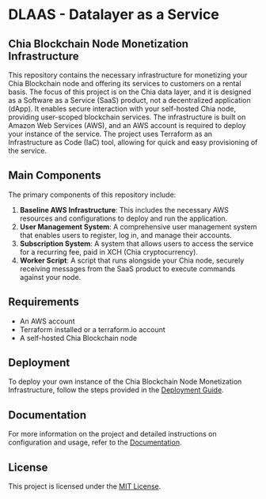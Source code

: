 # DLAAS - Datalayer as a Service
## Chia Blockchain Node Monetization Infrastructure

This repository contains the necessary infrastructure for monetizing your Chia Blockchain node and offering its services to customers on a rental basis. The focus of this project is on the Chia data layer, and it is designed as a Software as a Service (SaaS) product, not a decentralized application (dApp). It enables secure interaction with your self-hosted Chia node, providing user-scoped blockchain services. The infrastructure is built on Amazon Web Services (AWS), and an AWS account is required to deploy your instance of the service. The project uses Terraform as an Infrastructure as Code (IaC) tool, allowing for quick and easy provisioning of the service.

## Main Components

The primary components of this repository include:

1. **Baseline AWS Infrastructure**: This includes the necessary AWS resources and configurations to deploy and run the application.
2. **User Management System**: A comprehensive user management system that enables users to register, log in, and manage their accounts.
3. **Subscription System**: A system that allows users to access the service for a recurring fee, paid in XCH (Chia cryptocurrency).
4. **Worker Script**: A script that runs alongside your Chia node, securely receiving messages from the SaaS product to execute commands against your node.

## Requirements

- An AWS account
- Terraform installed or a terraform.io account
- A self-hosted Chia Blockchain node

## Deployment

To deploy your own instance of the Chia Blockchain Node Monetization Infrastructure, follow the steps provided in the [Deployment Guide](./docs/deployment.md).

## Documentation

For more information on the project and detailed instructions on configuration and usage, refer to the [Documentation](./docs).

## License

This project is licensed under the [MIT License](./LICENSE).